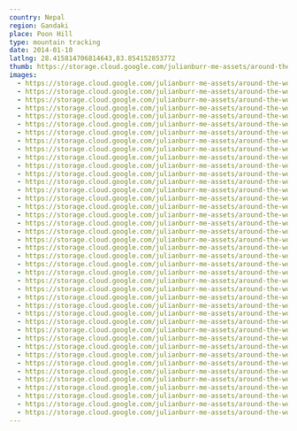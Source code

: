 ```yaml
---
country: Nepal
region: Gandaki
place: Poon Hill
type: mountain tracking
date: 2014-01-10
latlng: 28.415814706814643,83.854152853772
thumb: https://storage.cloud.google.com/julianburr-me-assets/around-the-world/nepal/poonhill/IMG_2113--thumb.JPG
images:
  - https://storage.cloud.google.com/julianburr-me-assets/around-the-world/nepal/poonhill/IMG_2036.JPG
  - https://storage.cloud.google.com/julianburr-me-assets/around-the-world/nepal/poonhill/IMG_2050.JPG
  - https://storage.cloud.google.com/julianburr-me-assets/around-the-world/nepal/poonhill/IMG_2129.JPG
  - https://storage.cloud.google.com/julianburr-me-assets/around-the-world/nepal/poonhill/IMG_2171.JPG
  - https://storage.cloud.google.com/julianburr-me-assets/around-the-world/nepal/poonhill/IMG_2160.JPG
  - https://storage.cloud.google.com/julianburr-me-assets/around-the-world/nepal/poonhill/IMG_2157.JPG
  - https://storage.cloud.google.com/julianburr-me-assets/around-the-world/nepal/poonhill/IMG_2060.JPG
  - https://storage.cloud.google.com/julianburr-me-assets/around-the-world/nepal/poonhill/IMG_2155.JPG
  - https://storage.cloud.google.com/julianburr-me-assets/around-the-world/nepal/poonhill/IMG_2033.JPG
  - https://storage.cloud.google.com/julianburr-me-assets/around-the-world/nepal/poonhill/IMG_2042.JPG
  - https://storage.cloud.google.com/julianburr-me-assets/around-the-world/nepal/poonhill/IMG_2039.JPG
  - https://storage.cloud.google.com/julianburr-me-assets/around-the-world/nepal/poonhill/IMG_2063.JPG
  - https://storage.cloud.google.com/julianburr-me-assets/around-the-world/nepal/poonhill/IMG_2135.JPG
  - https://storage.cloud.google.com/julianburr-me-assets/around-the-world/nepal/poonhill/IMG_2057.JPG
  - https://storage.cloud.google.com/julianburr-me-assets/around-the-world/nepal/poonhill/IMG_2047.JPG
  - https://storage.cloud.google.com/julianburr-me-assets/around-the-world/nepal/poonhill/IMG_2149.JPG
  - https://storage.cloud.google.com/julianburr-me-assets/around-the-world/nepal/poonhill/IMG_2130.JPG
  - https://storage.cloud.google.com/julianburr-me-assets/around-the-world/nepal/poonhill/IMG_2162.JPG
  - https://storage.cloud.google.com/julianburr-me-assets/around-the-world/nepal/poonhill/IMG_2143.JPG
  - https://storage.cloud.google.com/julianburr-me-assets/around-the-world/nepal/poonhill/IMG_2186.JPG
  - https://storage.cloud.google.com/julianburr-me-assets/around-the-world/nepal/poonhill/IMG_2139.JPG
  - https://storage.cloud.google.com/julianburr-me-assets/around-the-world/nepal/poonhill/IMG_2185.JPG
  - https://storage.cloud.google.com/julianburr-me-assets/around-the-world/nepal/poonhill/IMG_2183.JPG
  - https://storage.cloud.google.com/julianburr-me-assets/around-the-world/nepal/poonhill/IMG_2142.JPG
  - https://storage.cloud.google.com/julianburr-me-assets/around-the-world/nepal/poonhill/IMG_2144.JPG
  - https://storage.cloud.google.com/julianburr-me-assets/around-the-world/nepal/poonhill/IMG_2131.JPG
  - https://storage.cloud.google.com/julianburr-me-assets/around-the-world/nepal/poonhill/IMG_2072.JPG
  - https://storage.cloud.google.com/julianburr-me-assets/around-the-world/nepal/poonhill/IMG_2120.JPG
  - https://storage.cloud.google.com/julianburr-me-assets/around-the-world/nepal/poonhill/IMG_2111.JPG
  - https://storage.cloud.google.com/julianburr-me-assets/around-the-world/nepal/poonhill/IMG_2107.JPG
  - https://storage.cloud.google.com/julianburr-me-assets/around-the-world/nepal/poonhill/IMG_2091.JPG
  - https://storage.cloud.google.com/julianburr-me-assets/around-the-world/nepal/poonhill/IMG_2119.JPG
  - https://storage.cloud.google.com/julianburr-me-assets/around-the-world/nepal/poonhill/IMG_2088.JPG
  - https://storage.cloud.google.com/julianburr-me-assets/around-the-world/nepal/poonhill/IMG_2074.JPG
  - https://storage.cloud.google.com/julianburr-me-assets/around-the-world/nepal/poonhill/IMG_2113.JPG
  - https://storage.cloud.google.com/julianburr-me-assets/around-the-world/nepal/poonhill/IMG_2145.JPG
  - https://storage.cloud.google.com/julianburr-me-assets/around-the-world/nepal/poonhill/IMG_2114.JPG
  - https://storage.cloud.google.com/julianburr-me-assets/around-the-world/nepal/poonhill/IMG_2071.JPG
  - https://storage.cloud.google.com/julianburr-me-assets/around-the-world/nepal/poonhill/IMG_2108.JPG
  - https://storage.cloud.google.com/julianburr-me-assets/around-the-world/nepal/poonhill/IMG_2034.JPG
  - https://storage.cloud.google.com/julianburr-me-assets/around-the-world/nepal/poonhill/IMG_2085.JPG
---
```


